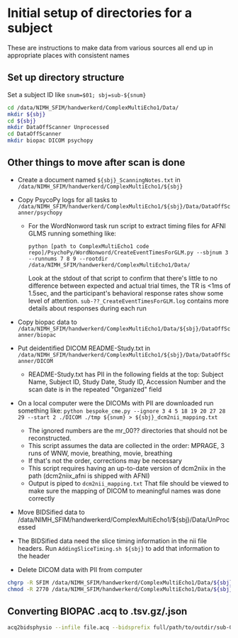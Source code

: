 # Initial setup of directories for a subject

These are instructions to make data from various sources all end up in appropriate places with consistent names

## Set up directory structure

Set a subject ID like `snum=$01; sbj=sub-${snum}`

```sh
cd /data/NIMH_SFIM/handwerkerd/ComplexMultiEcho1/Data/
mkdir ${sbj}
cd ${sbj}
mkdir DataOffScanner Unprocessed
cd DataOffScanner
mkdir biopac DICOM psychopy
```

## Other things to move after scan is done

- Create a document named `${sbj}_ScanningNotes.txt` in `/data/NIMH_SFIM/handwerkerd/ComplexMultiEcho1/${sbj}`

- Copy PsycoPy logs for all tasks to `/data/NIMH_SFIM/handwerkerd/ComplexMultiEcho1/${sbj}/Data/DataOffScanner/psychopy`
  - For the WordNonword task run script to extract timing files for AFNI GLMS running something like:

    `python [path to ComplexMultiEcho1 code repo]/PsychoPy/WordNonword/CreateEventTimesForGLM.py --sbjnum 3 --runnums 7 8 9 --rootdir /data/NIMH_SFIM/handwerkerd/ComplexMultiEcho1/Data/`

    Look at the stdout of that script to confirm that there's little to no difference between expected and actual trial times, the TR is <1ms of 1.5sec, and the participant's behavioral response rates show some level of attention. `sub-??_CreateEventTimesForGLM.log` contains more details about responses during each run

- Copy biopac data to `/data/NIMH_SFIM/handwerkerd/ComplexMultiEcho1/Data/${sbj}/DataOffScanner/biopac`

- Put deidentified DICOM README-Study.txt in `/data/NIMH_SFIM/handwerkerd/ComplexMultiEcho1/${sbj}/Data/DataOffScanner/DICOM`
  - README-Study.txt has PII in the following fields at the top: Subject Name, Subject ID, Study Date, Study ID, Accession Number and the scan date is in the repeated "Organized" field

- On a local computer were the DICOMs with PII are downloaded run something like:
    `python bespoke_cme.py --ignore 3 4 5 18 19 20 27 28 29 --start 2 ./DICOM ./tmp ${snum} > ${sbj}_dcm2nii_mapping.txt`
  - The ignored numbers are the mr_00?? directories that should not be reconstructed.
  - This script assumes the data are collected in the order: MPRAGE, 3 runs of WNW, movie, breathing, movie, breathing
  - If that's not the order, corrections may be necessary
  - This script requires having an up-to-date version of dcm2niix in the path (dcm2niix_afni is shipped with AFNI)
  - Output is piped to `dcm2nii_mapping.txt` That file should be viewed to make sure the mapping of DICOM to meaningful names was done correctly

- Move BIDSified data to /data/NIMH_SFIM/handwerkerd/ComplexMultiEcho1/${sbj}/Data/UnProcessed

- The BIDSified data need the slice timing information in the nii file headers. Run `AddingSliceTiming.sh ${sbj}` to add that information to the header

- Delete DICOM data with PII from computer

```sh
chgrp -R SFIM /data/NIMH_SFIM/handwerkerd/ComplexMultiEcho1/Data/${sbj}
chmod -R 2770 /data/NIMH_SFIM/handwerkerd/ComplexMultiEcho1/Data/${sbj}
```

## Converting BIOPAC .acq to .tsv.gz/.json

```sh
acq2bidsphysio --infile file.acq --bidsprefix full/path/to/outdir/sub-01_task-wnw_acq-b_run-1_physio
```
